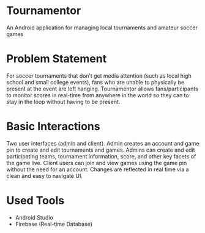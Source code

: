 # Tournamentor
An Android application for managing local tournaments and amateur soccer games

# Problem Statement
For soccer tournaments that don’t get media attention (such as local high school and small college events), fans who are unable to physically be present at the event are left hanging.
Tournamentor allows fans/participants to monitor scores in real-time from anywhere in the world so they can to stay in the loop without having to be present.

# Basic Interactions
Two user interfaces (admin and client). Admin creates an account and game pin to create and edit tournaments and games. Admins can create and edit participating teams, tournament information, score, and other key facets of the game live. 
Client users can join and view games using the game pin without the need for an account. Changes are reflected in real time via a clean and easy to navigate UI.

# Used Tools
- Android Studio
- Firebase (Real-time Database)

